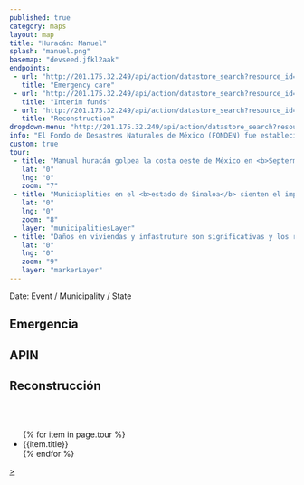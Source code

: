 ```yaml
---
published: true
category: maps
layout: map
title: "Huracán: Manuel"
splash: "manuel.png"
basemap: "devseed.jfkl2aak"
endpoints:
 - url: "http://201.175.32.249/api/action/datastore_search?resource_id=37814da6-8d53-4287-a8c4-86492a636cfb"
   title: "Emergency care"
 - url: "http://201.175.32.249/api/action/datastore_search?resource_id=39e78078-495e-4c0e-a202-4b6668a226b9"
   title: "Interim funds"
 - url: "http://201.175.32.249/api/action/datastore_search?resource_id=738a516d-67aa-4b4b-837a-2b81b9c9f61f&fields=CLAVE,Date,EVENTO&sort=Date desc"
   title: "Reconstruction"
dropdown-menu: "http://201.175.32.249/api/action/datastore_search?resource_id=738a516d-67aa-4b4b-837a-2b81b9c9f61f&fields=Code,Date,EVENTO&sort=Date desc&limit=100000"
info: "El Fondo de Desastres Naturales de México (FONDEN) fue establecido a finales de los años 90’s como un mecanismo presupuestario para apoyar de manera eficaz y oportuna a la rehabilitación de la infraestructura federal y estatal afectada por desastres naturales. En la actualidad, el FONDEN está compuesto por dos instrumentos presupuestarios complementarios: el Programa FONDEN para la Reconstrucción y el Programa Fondo para la Prevención de Desastres Naturales (FOPREDEN), y sus respectivos fideicomisos."
custom: true
tour: 
 - title: "Manual huracán golpea la costa oeste de México en <b>Septermber 18, 2013</b>."
   lat: "0"
   lng: "0"
   zoom: "7"
 - title: "Municiaplities en el <b>estado de Sinaloa</b> sienten el impacto de la tormenta. </b>"
   lat: "0"
   lng: "0"
   zoom: "8"
   layer: "municipalitiesLayer"
 - title: "Daños en viviendas y infastruture son significativas y los resultados en un número sifnifcant de los <b>proyectos de reconstrucción.</b>"
   lat: "0"
   lng: "0"
   zoom: "9"
   layer: "markerLayer"
---
```


<div id="explorer" class="container-fluid">
<div class="row">
   <div class="event-info col-md-12">
      Date: Event / Municipality / State
   </div>
   <div class="explorer-label col-sm-3 col-md-3">
     <h2>Emergencia</h2>
   </div>
   <div class="explorer-label col-sm-3 col-md-3">
     <h2>APIN</h2>
   </div>
   <div class="explorer-label col-sm-6 ol-md-6">
     <h2>Reconstrucci&oacute;n</h2>
   </div>
   <div class="data-wrapper emergency-wrapper col-sm-3 col-md-3">
     <table id="emergency" class="table"></table>
  </div>
  <div class="data-wrapper apin-wrapper col-sm-3 col-md-3">
    <table id="apin" class="table"></table>   
  </div>
  <div class="data-wrapper projects-wrapper col-sm-6 col-md-6">
    <table id="projects" class="table"></table>
  </div>
</div>
</div>

<ul class="tour">
{% for item in page.tour %}
<li class="tour-item" data-layer="{{item.layer}}" data-zoom="{{item.zoom}}" data-lat="{{item.lat}}" data-lng="{{item.lng}}">{{item.title}}</li>
{% endfor %}
</ul>
<a class="tour-nav tour-next-btn" href="#">></a>




<script type='text/javascript'>

$('.loading').show();
$('#info').hide();
$('#explorer').hide();
$('#pager').hide();


L.mapbox.accessToken = 'pk.eyJ1IjoiZGV2c2VlZCIsImEiOiJnUi1mbkVvIn0.018aLhX0Mb0tdtaT2QNe2Q';
var map = L.mapbox.map('map', null).setView([24.6292882, -102.7022955], 5);
var baseLayer = L.mapbox.tileLayer('{{page.basemap}}').addTo(map);
var overlayLayers = L.layerGroup().addTo(map);
var municipalitiesLayer = L.geoJson();
var markerLayer = L.mapbox.featureLayer();
var municipalityKey = [];


console.log(markerLayer);

var icon = {
    "iconUrl": '{{site.baseurl}}/css/images/icon.png',
    "iconSize": [10, 10],
    "opacity": 0.2
};

new L.Control.MiniMap(L.mapbox.tileLayer('{{page.basemap}}'), {
        aimingRectOptions: {
            color: '#FF0000'
        }
    })
    //.addTo(map);

function countryStyle(feature) {
    return {
        'weight': 2,
        'opacity': 0.9,
        'color': '#FF0000',
        'fillOpacity': 0.6,
        'fillColor': '#FF0000'
    }
}

function countryStyleHover(feature) {
    return {
        'weight': 2,
        'opacity': 0.9,
        'color': '#FF0000',
        'fillOpacity': 0.6,
        'fillColor': '#FFFFFF'
    }
}



init();


function init() {

    var datos = [];

    $('.loading').show();
    $('#explorer').hide();
    $('.layer-switch li a').removeClass('active');
    $(this).addClass('active');
    municipalitiesLayer.clearLayers();
    markerLayer.clearLayers();
    var query = $(this).data('id');
    var event = $(this).text();
    $('#event-select-label').text(event);
    $('.tour-item').hide();


	$('#projects tr').remove();
	$('#projects').append('<tr><td>Proyecto</td><td>Importe</td></tr>');


    $.ajax({
        type: 'GET',
        url: 'http://201.175.32.249/api/action/datastore_search?resource_id=738a516d-67aa-4b4b-837a-2b81b9c9f61f&filters={"Code": "20100180920130125"}&limit=100000',
        dataType: 'jsonp',
        success: function(data) {

            //console.log(data);

            $.each(data.result.records, function(index, value) {

                if (value.MunId) {

                    var munId = value.MunId.toString();
                    if (munId.length == 4) {
                        munId = '0' + munId;
                    }
                    var stateId = munId.substring(0, 2);
                    var munId = munId.substring(2);

					
					if (value['_id'] == 6037 || value['_id'] == 5637 || value['_id'] == 4490) {
					  // leave out these outliers
					} else {
						var marker = L.marker(new L.LatLng(value['LATITUD'], value['LONGITUD']), {
							'id': 'record-' + value['_id']
						});
					
						marker.setIcon(L.icon(icon));
						markerLayer.addLayer(marker);
                    }

                    if (value['ACCION'] != null) {
                        $('#projects').append('<tr class="project record-' + value['_id'] + '"><td class="record-description"><p>' + value['ACCION'] + '</p></td><td>' + withCommas(value['MONTO.RECONSTRUCCION']) + '</td></tr>');
                    }

                    datos.push({
                        'stateId': stateId,
                        'munId': munId,
                        'record': value
                    });


                }

            });


            var activeMuns = [];
            $.each(datos, function(index, value) {
                var mid = value.munId + value.stateId;
                var check = $.inArray(mid, activeMuns);
                if (check == -1) {
                    L.geoJson(municipalities, {
                        style: countryStyle,
                        filter: function(feature, layer) {
                            return feature.properties['CVE_MUN'] == value.munId && feature.properties['CVE_ENT'] == value.stateId;
                        }
                    }).addTo(municipalitiesLayer);
                    activeMuns.push(mid);
                }
            });




            $('.loading').hide();

            $('.tour-item:first-child').show();
            $('.tour-nav').show();
            var tourCount = 0;

            $('.tour-next-btn').click(function(e) {
                e.preventDefault();
                tourCount++;

                var tourLength = $('ul.tour').length;
                var tourItems = $('ul.tour li');

                if (tourCount > tourLength + 1) {
                    $('.tour-item, .tour-nav').fadeOut();
                }

                if (tourCount == 0) {
                    overlayLayers.clearLayers();
                    $('#explorer').hide();
                }
                
                var tourItemZoom = $(tourItems[tourCount]).data('zoom');
                var tourItemLayer = $(tourItems[tourCount]).data('layer');

                $('.tour-item').hide();
                $(tourItems[tourCount]).show();

                if (tourItemLayer == 'markerLayer') {
                    markerLayer.addTo(overlayLayers);
                }
                if (tourItemLayer == 'municipalitiesLayer') {
                    municipalitiesLayer.addTo(overlayLayers);
                }
                map.setZoom(tourItemZoom);


            });



            map.fitBounds(municipalitiesLayer.getBounds(), {
                maxZoom: 9
            });


        }

    });



    $.ajax({
        type: 'GET',
        url: 'http://201.175.32.249/api/action/datastore_search?resource_id=39e78078-495e-4c0e-a202-4b6668a226b9&filters={"Code": "20100180920130125"}&limit=100000',
        dataType: 'jsonp',
        success: function(data) {

            $.each(data.result.records, function(index, value) {

                if (value.MunId) {

                    var munId = value.MunId.toString();
                    if (munId.length == 4) {
                        munId = '0' + munId;
                    }

                    var stateId = munId.substring(0, 2);
                    var munId = munId.substring(2);


                    datos.push({
                        'stateId': stateId,
                        'munId': munId,
                        'record': value
                    });

                }

            });

        }

    });


    $.ajax({
        type: 'GET',
        url: 'http://201.175.32.249/api/action/datastore_search?resource_id=37814da6-8d53-4287-a8c4-86492a636cfb&filters={"Code": "20100180920130125"}&limit=100000',
        dataType: 'jsonp',
        success: function(data) {

            $.each(data.result.records, function(index, value) {

                if (value.MunId) {

                    var munId = value.MunId.toString();
                    if (munId.length == 4) {
                        munId = '0' + munId;
                    }

                    var stateId = munId.substring(0, 2);
                    var munId = munId.substring(2);


                    datos.push({
                        'stateId': stateId,
                        'munId': munId,
                        'record': value
                    });

                }

            });



            municipalitiesLayer.on('mousemove', function(o) {
                if (o) {

                    $('#explorer').fadeIn();
                    $('#emergency tr').remove();
                    $('#apin tr').remove();
                    
                    $('#emergency').append('<tr><td>Articulo</td><td>Importe</td></tr>');
                    $('#apin').append('<tr><td>Articulo</td><td>Federal</td><td>Estatal</td></tr>');


                    $.each(datos, function(index, value) {
                        if (value.munId === o.layer.feature.properties.CVE_MUN) {
                            $('.event-info').empty().append(value.record['EVENTO'] + ': ' + value.record['Date'] + ' / ' + value.record['ESTADO'] + ' / ' + value.record['MUNICIPIO']);
                            if (value.record.Despensas != null) {
                                $('#emergency').append('<tr><td>Despensas</td>' + '<td>' + withCommas(value.record['Despensas']) + '</td></tr>' + '<tr><td>Cobertores</td>' + '<td>' + withCommas(value.record['Cobertores']) + '</td></tr>' + '<tr><td>Colchenetas</td>' + '<td>' + withCommas(value.record['Colchonetas']) + '</td></tr>' + '<tr><td>Impermeables</td>' + '<td>' + withCommas(value.record['Impermeables']) + '</td></tr>' + '<tr><td>Guantes de Carnaza</td>' + '<td>' + withCommas(value.record['Guantes.de.Carnaza']) + '</td></tr>' + '<tr><td>Rollos de Hule</td>' + '<td>' + withCommas(value.record['Rollos.de.Hule']) + '</td></tr>' + '<tr><td>Lamina Tipo B</td>' + '<td>' + withCommas(value.record['Lámina.Tipo.B']) + '</td></tr>' + '<tr><td>Botas</td>' + '<td>' + withCommas(value.record['Botas']) + '</td></tr>' + '<tr><td>Kits de Aseo.Personal</td>' + '<td>' + withCommas(value.record['Kits.de.Aseo.Personal']) + '</td></tr>' + '<tr><td>Kits de Limpieza</td>' + '<td>' + withCommas(value.record['Kits.de.Limpieza']) + '</td></tr>' + '<tr><td>Litros de Agua</td>' + '<td>' + withCommas(value.record['Litros.de.Agua']) + '</td></tr>' + '<tr><td>Costales</td>' + '<td>' + withCommas(value.record['Costales']) + '</td></tr>' + '<tr><td>Linternas</td>' + '<td>' + withCommas(value.record['Linternas']) + '</td></tr>' + '<tr><td>Toallas.Sanitarias</td>' + '<td>' + withCommas(value.record['Toallas.Sanitarias']) + '</td></tr>' + '<tr><td>Panales para Bebe</td>' + '<td>' + withCommas(value.record['Pañales.para.Bebé']) + '</td></tr>' + '<tr><td>Panal para Adulto</td>' + '<td>' + withCommas(value.record['Pañal.para.Adulto']) + '</td></tr>' + '<tr><td>Marros</td>' + '<td>' + withCommas(value.record['Marros']) + '</td></tr>' + '<tr><td>Barretas</td>' + '<td>' + withCommas(value.record['Barretas']) + '</td></tr>' + '<tr><td>Carretillas</td>' + '<td>' + withCommas(value.record['Carretillas']) + '</td></tr>' + '<tr><td>Palas</td>' + '<td>' + withCommas(value.record['Palas']) + '</td></tr>' + '<tr><td>Zapapicos</td>' + '<td>' + withCommas(value.record['Zapapicos']) + '</td></tr>' + '<tr><td>Hachas</td>' + '<td>' + withCommas(value.record['Hachas']) + '</td></tr>' + '<tr><td>Machetes</td>' + '<td>' + withCommas(value.record['Machetes']) + '</td></tr>' + '<tr><td>Martillos</td>' + '<td>' + withCommas(value.record['Martillos']) + '</td></tr>' + '<tr><td>Azadones</td>' + '<td>' + withCommas(value.record['Azadones']) + '</td></tr>' + '<tr><td>Cinceles</td>' + '<td>' + withCommas(value.record['Cinceles']) + '</td></tr>' + '<tr><td>Cascos</td>' + '<td>' + withCommas(value.record['Cascos']) + '</td></tr>' + '<tr><td>Combustible</td>' + '<td>' + withCommas(value.record['Combustible']) + '</td></tr>' + '<tr><td>Guantes de Neopreno</td>' + '<td>' + withCommas(value.record['Guantes.de.Neopreno']) + '</td></tr>' + '<tr><td>Lamina Tipo A</td>' + '<td>' + withCommas(value.record['Lámina.Tipo.A']) + '</td></tr>' + '<tr><td>Lamina Tipo C</td>' + '<td>' + withCommas(value.record['Lámina.Tipo.C']) + '</td></tr>' + '<tr><td>Bolsa para Cadaver</td>' + '<td>' + withCommas(value.record['Bolsa.para.Cadáver']) + '</td></tr>');
                            }
                        }
                    });
                    $.each(datos, function(index, value) {
                        if (value.munId === o.layer.feature.properties.CVE_MUN) {
                            if (value.record.Sector != null) {
                                $('#apin').append('<tr><td>' + value.record['Sector'] + '</td><td>' + value.record['Infraestructura.federal'] + '</td><td>' + value.record['Infraestructura.estatal'] + '</td></tr>');
                            }
                        }
                    });


                    if ($('#emergency tr').length == 1) {
                        $('#emergency').append('<tr><td>No hay datos para este evento.</td><td>-</td></tr>');
                    }

                    if ($('#apin tr').length == 1) {
                        $('#apin').append('<tr><td>No hay datos para este evento.</td><td>-</td><td>-</td></tr>');
                    }


                }

            });
            
        }

    });


}




markerLayer.on('click', function(e) {
    console.log(e.layer.options.id);
    var targetRecord = '.' + e.layer.options.id;
    $('.project').css('background', 'none');
    $('.project').css('color', '#777');
    $(targetRecord).css('background', '#ccc');
    $(targetRecord).css('color', '#000');
    $(targetRecord).ScrollTo();
    //$(targetRecord + ' td.record-description').append('<img class="project-image" src="#" />' + '<img class="project-image" src="#" />' + '<img class="project-image" src="#" />' + '<img class="project-image" src="#" />');
});




municipalitiesLayer.on('mouseover', function(e) {
    var layer = e.layer,
        feature = layer.feature;
    layer.setStyle(countryStyleHover(layer));
});


municipalitiesLayer.on('mouseout', function(e) {
    var layer = e.layer,
        feature = layer.feature;
    layer.setStyle(countryStyle(layer));


});


var hash = window.location.hash;
if (hash === '#embed') {
    $('body').addClass('embed');
}


function withCommas(x) {
    return x.toString().replace(/\B(?=(\d{3})+(?!\d))/g, ",");
}

function formatDate(x) {
    var l = x.toString().length;
    if (l === 7) {
        x = '0' + x;
    }
    var d = x.substring(0, 2);
    var m = x.substring(2, 4);
    var y = x.substring(4);
    return m + '/' + d + '/' + y;
}

</script>